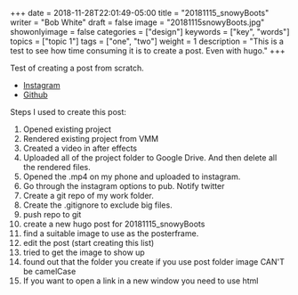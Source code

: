 +++
date = 2018-11-28T22:01:49-05:00
title = "20181115_snowyBoots"
writer = "Bob White"
draft = false
image = "20181115snowyBoots.jpg"
showonlyimage = false
categories = ["design"]
keywords = ["key", "words"]
topics = ["topic 1"]
tags = ["one", "two"]
weight = 1
description = "This is a test to see how time consuming it is to create a post.  Even with hugo."
+++

Test of creating a post from scratch.

<ul>
<li><a href="https://www.instagram.com/p/Bqvu0pUHhav/" target="_blank">Instagram</a></li>
<li><a href="https://github.com/lg3bass/20181115_snowyBoots" target="_blank">Github</a></li>
</ul>

<!--more-->

Steps I used to create this post:


1. Opened existing project
2. Rendered existing project from VMM
3. Created a video in after effects
4. Uploaded all of the project folder to Google Drive.  And then delete all the rendered files.
5. Opened the .mp4 on my phone and uploaded to instagram.
6. Go through the instagram options to pub.  Notify twitter
7. Create a git repo of my work folder.
8. Create the .gitignore to exclude big files. 
9. push repo to git
10. create a new hugo post for 20181115_snowyBoots
11. find a suitable image to use as the posterframe. 
12. edit the post (start creating this list)
13. tried to get the image to show up
14. found out that the folder you create if you use post folder image CAN'T be camelCase
15. If you want to open a link in a new window you need to use html

